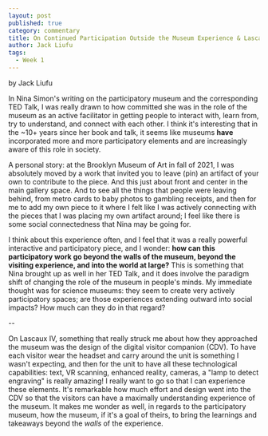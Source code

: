 ```yaml
---
layout: post
published: true
category: commentary
title: On Continued Participation Outside the Museum Experience & Lascaux IV
author: Jack Liufu
tags:
  - Week 1
---
```

by Jack Liufu

In Nina Simon's writing on the participatory museum and the corresponding TED Talk, I was really drawn to how committed she was in the role of the museum as an active facilitator in getting people to interact with, learn from, try to understand, and connect with each other. I think it's interesting that in the ~10+ years since her book and talk, it seems like museums **have** incorporated more and more participatory elements and are increasingly aware of this role in society. 

A personal story: at the Brooklyn Museum of Art in fall of 2021, I was absolutely moved by a work that invited you to leave (pin) an artifact of your own to contribute to the piece. And this just about front and center in the main gallery space. And to see all the things that people were leaving behind, from metro cards to baby photos to gambling receipts, and then for me to add my own piece to it where I felt like I was actively connecting with the pieces that I was placing my own artifact around; I feel like there is some social connectedness that Nina may be going for.

I think about this experience often, and I feel that it was a really powerful interactive and participatory piece, and I wonder: **how can this participatory work go beyond the walls of the museum, beyond the visiting experience, and into the world at large?** This is something that Nina brought up as well in her TED Talk, and it does involve the paradigm shift of changing the role of the museum in people's minds. My immediate thought was for science museums: they seem to create very actively participatory spaces; are those experiences extending outward into social impacts? How much can they do in that regard?

--

On Lascaux IV, something that really struck me about how they approached the museum was the design of the digital visitor companion (CDV). To have each visitor wear the headset and carry around the unit is something I wasn't expecting, and then for the unit to have all these technological capabilities: text, VR scanning, enhanced reality, cameras, a "lamp to detect engraving" is really amazing! I really want to go so that I can experience these elements. It's remarkable how much effort and design went into the CDV so that the visitors can have a maximally understanding experience of the museum. It makes me wonder as well, in regards to the participatory museum, how the museum, if it's a goal of theirs, to bring the learnings and takeaways beyond the _walls_ of the experience. 
